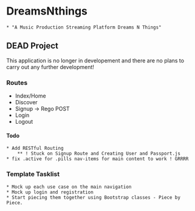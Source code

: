 # DreamsNthings 
	* "A Music Production Streaming Platform Dreams N Things"


## DEAD Project 
This application is no longer in developement and there are no plans to carry out any further development! 


### Routes
* Index/Home
* Discover
* Signup -> Rego POST
* Login
* Logout

#### Todo
	* Add RESTful Routing
		** ! Stuck on Signup Route and Creating User and Passport.js 
	* fix .active for .pills nav-items for main content to work ! GRRRR

### Template Tasklist
	* Mock up each use case on the main navigation
	* Mock up login and registration
	* Start piecing them together using Bootstrap classes - Piece by Piece.
